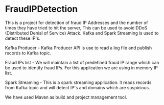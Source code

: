# FraudIPDetection
This is a project for detection of fraud IP Addresses and the number of times they have tried to hit the server, This can be used to avoid DDoS (Distributed Denial of Service) Attack. Kafka and Spark Streaming is used to detect these IP's.

Kafka Producer - Kafka Producer API is use to read a log file and publish records to Kafka topic.

Fraud IPs list - We will maintain a list of predefined fraud IP range which can be used to identify fraud IPs. For this application we are using in memory IP list.

Spark Streaming - This is a spark streaming application. It reads records from Kafka topic and will detect IP's and domains which are suspicious.

We have used Maven as build and project management tool. 
